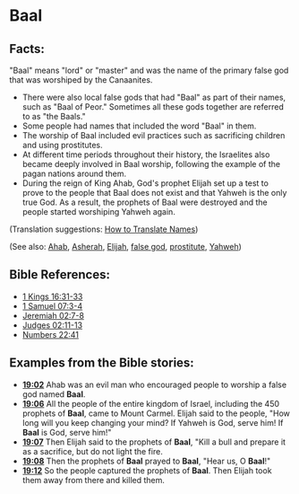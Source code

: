 # Baal #

## Facts: ##

"Baal" means "lord" or "master" and was the name of the primary false god that was worshiped by the Canaanites.

* There were also local false gods that had "Baal" as part of their names, such as "Baal of Peor." Sometimes all these gods together are referred to as "the Baals."
* Some people had names that included the word "Baal" in them.
* The worship of Baal included evil practices such as sacrificing children and using prostitutes.
* At different time periods throughout their history, the Israelites also became deeply involved in Baal worship, following the example of the pagan nations around them.
* During the reign of King Ahab, God's prophet Elijah set up a test to prove to the people that Baal does not exist and that Yahweh is the only true God. As a result, the prophets of Baal were destroyed and the people started worshiping Yahweh again.

(Translation suggestions: [How to Translate Names](en/ta-vol1/translate/man/translate-names)) 

(See also: [Ahab](../other/ahab.md), [Asherah](../other/asherim.md), [Elijah](../other/elijah.md), [false god](../kt/falsegod.md), [prostitute](../other/prostitute.md), [Yahweh](../kt/yahweh.md))

## Bible References: ##

* [1 Kings 16:31-33](en/tn/1ki/help/16/31)
* [1 Samuel 07:3-4](en/tn/1sa/help/07/03)
* [Jeremiah 02:7-8](en/tn/jer/help/02/07)
* [Judges 02:11-13](en/tn/jdg/help/02/11)
* [Numbers 22:41](en/tn/num/help/22/41)

## Examples from the Bible stories: ##

* __[19:02](en/tn/obs/help/19/02)__ Ahab was an evil man who encouraged people to worship a false god named __Baal__.
* __[19:06](en/tn/obs/help/19/06)__ All the people of the entire kingdom of Israel, including the 450 prophets of __Baal__, came to Mount Carmel. Elijah said to the people, "How long will you keep changing your mind? If Yahweh is God, serve him! If __Baal__  is God, serve him!"
* __[19:07](en/tn/obs/help/19/07)__ Then Elijah said to the prophets of __Baal__, "Kill a bull and prepare it as a sacrifice, but do not light the fire.
* __[19:08](en/tn/obs/help/19/08)__ Then the prophets of __Baal__  prayed to __Baal__, "Hear us, O __Baal__!"
* __[19:12](en/tn/obs/help/19/12)__ So the people captured the prophets of __Baal__. Then Elijah took them away from there and killed them.